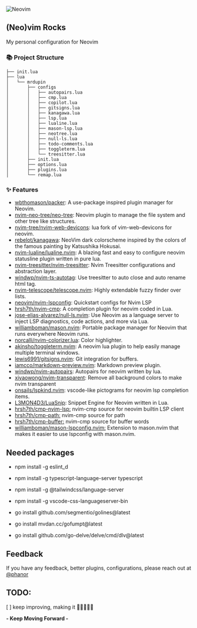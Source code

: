 ![Neovim](https://cdn.svgporn.com/logos/neovim.svg)

## (Neo)vim Rocks

My personal configuration for Neovim

### 📚 Project Structure

```
├── init.lua
├── lua
│   └── mrdupin
│       ├── configs
│       │   ├── autopairs.lua
│       │   ├── cmp.lua
│       │   ├── copilot.lua
│       │   ├── gitsigns.lua
│       │   ├── kanagawa.lua
│       │   ├── lsp.lua
│       │   ├── lualine.lua
│       │   ├── mason-lsp.lua
│       │   ├── neotree.lua
│       │   ├── null-ls.lua
│       │   ├── todo-comments.lua
│       │   ├── toggleterm.lua
│       │   └── treesitter.lua
│       ├── init.lua
│       ├── options.lua
│       ├── plugins.lua
│       └── remap.lua
```

### ✨ Features

- [wbthomason/packer](https://github.com/wbthomason/packer.nvim): A use-package inspired plugin manager for Neovim.
- [nvim-neo-tree/neo-tree](https://github.com/nvim-neo-tree/neo-tree.nvim): Neovim plugin to manage the file system and other tree like structures.
- [nvim-tree/nvim-web-devicons](https://github.com/nvim-tree/nvim-web-devicons): lua fork of vim-web-devicons for neovim.
- [rebelot/kanagawa](https://github.com/rebelot/kanagawa.nvim): NeoVim dark colorscheme inspired by the colors of the famous painting by Katsushika Hokusai.
- [nvim-lualine/lualine.nvim](https://github.com/nvim-lualine/lualine.nvim): A blazing fast and easy to configure neovim statusline plugin written in pure lua.
- [nvim-treesitter/nvim-treesitter](https://github.com/nvim-treesitter/nvim-treesitter): Nvim Treesitter configurations and abstraction layer.
- [windwp/nvim-ts-autotag](https://github.com/windwp/nvim-ts-autotag): Use treesitter to auto close and auto rename html tag.
- [nvim-telescope/telescope.nvim](https://github.com/nvim-telescope/telescope.nvim): Highly extendable fuzzy finder over lists.
- [neovim/nvim-lspconfig](https://github.com/neovim/nvim-lspconfig): Quickstart configs for Nvim LSP
- [hrsh7th/nvim-cmp](https://github.com/hrsh7th/nvim-cmp): A completion plugin for neovim coded in Lua.
- [jose-elias-alvarez/null-ls.nvim](https://github.com/jose-elias-alvarez/null-ls.nvim): Use Neovim as a language server to inject LSP diagnostics, code actions, and more via Lua.
- [williamboman/mason.nvim](https://github.com/williamboman/mason.nvim): Portable package manager for Neovim that runs everywhere Neovim runs.
- [norcalli/nvim-colorizer.lua](https://github.com/norcalli/nvim-colorizer.lua): Color highlighter.
- [akinsho/toggleterm.nvim](https://github.com/akinsho/toggleterm.nvim): A neovim lua plugin to help easily manage multiple terminal windows.
- [lewis6991/gitsigns.nvim](https://github.com/lewis6991/gitsigns.nvim): Git integration for buffers.
- [iamcco/markdown-preview.nvim](https://github.com/iamcco/markdown-preview.nvim): Markdown preview plugin.
- [windwp/nvim-autopairs](https://github.com/windwp/nvim-autopairs): Autopairs for neovim written by lua.
- [xiyaowong/nvim-transparent](https://github.com/xiyaowong/nvim-transparent): Remove all background colors to make nvim transparent
- [onsails/lspkind.nvim](https://github.com/onsails/lspkind.nvim): vscode-like pictograms for neovim lsp completion items.
- [L3MON4D3/LuaSnip](https://github.com/L3MON4D3/LuaSnip): Snippet Engine for Neovim written in Lua.
- [hrsh7th/cmp-nvim-lsp:](https://github.com/hrsh7th/cmp-nvim-lsp) nvim-cmp source for neovim builtin LSP client
- [hrsh7th/cmp-path:](https://github.com/hrsh7th/cmp-path) nvim-cmp source for path
- [hrsh7th/cmp-buffer:](https://github.com/hrsh7th/cmp-buffer) nvim-cmp source for buffer words
- [williamboman/mason-lspconfig.nvim:](https://github.com/williamboman/mason-lspconfig.nvim) Extension to mason.nvim that makes it easier to use lspconfig with mason.nvim.

## Needed packages

- npm install -g eslint_d
- npm install -g typescript-language-server typescript
- npm install -g @tailwindcss/language-server
- npm install -g vscode-css-languageserver-bin

- go install github.com/segmentio/golines@latest
- go install mvdan.cc/gofumpt@latest
- go install github.com/go-delve/delve/cmd/dlv@latest

## Feedback

If you have any feedback, better plugins, configurations, please reach out at [@phanor](https://twitter.com/phanor)

## TODO:

[ ] keep improving, making it 🚀🚀🚀🚀🚀

**- Keep Moving Forward -**
